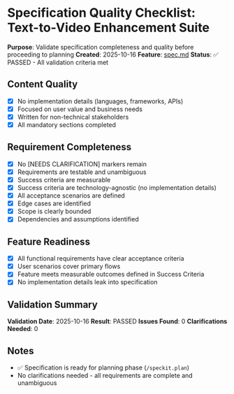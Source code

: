 # Specification Quality Checklist: Text-to-Video Enhancement Suite

**Purpose**: Validate specification completeness and quality before proceeding to planning
**Created**: 2025-10-16
**Feature**: [spec.md](../spec.md)
**Status**: ✅ PASSED - All validation criteria met

## Content Quality

- [x] No implementation details (languages, frameworks, APIs)
- [x] Focused on user value and business needs
- [x] Written for non-technical stakeholders
- [x] All mandatory sections completed

## Requirement Completeness

- [x] No [NEEDS CLARIFICATION] markers remain
- [x] Requirements are testable and unambiguous
- [x] Success criteria are measurable
- [x] Success criteria are technology-agnostic (no implementation details)
- [x] All acceptance scenarios are defined
- [x] Edge cases are identified
- [x] Scope is clearly bounded
- [x] Dependencies and assumptions identified

## Feature Readiness

- [x] All functional requirements have clear acceptance criteria
- [x] User scenarios cover primary flows
- [x] Feature meets measurable outcomes defined in Success Criteria
- [x] No implementation details leak into specification

## Validation Summary

**Validation Date**: 2025-10-16
**Result**: PASSED
**Issues Found**: 0
**Clarifications Needed**: 0

## Notes

- ✅ Specification is ready for planning phase (`/speckit.plan`)
- No clarifications needed - all requirements are complete and unambiguous